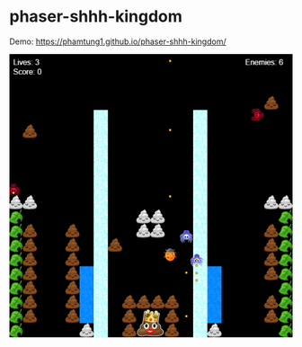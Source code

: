 # phaser-shhh-kingdom

Demo: https://phamtung1.github.io/phaser-shhh-kingdom/

<img src="screenshot.png" />

